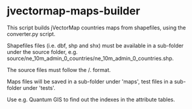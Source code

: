 jvectormap-maps-builder
=======================

This script builds jVectorMap countries maps from shapefiles, using the converter.py script.

Shapefiles files (i.e. dbf, shp and shx) must be available in a sub-folder
under the source folder, e.g. source/ne_10m_admin_0_countries/ne_10m_admin_0_countries.shp.

The source files must follow the <map type>/<map type>.<ext> format.

Maps files will be saved in a sub-folder under 'maps', test files in a sub-folder under 'tests'.

Use e.g. Quantum GIS to find out the indexes in the attribute tables.
